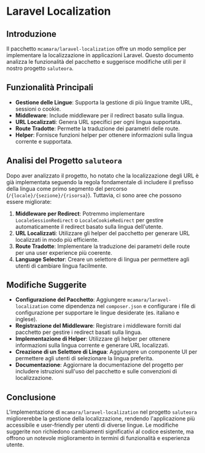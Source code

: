 # Laravel Localization

## Introduzione

Il pacchetto `mcamara/laravel-localization` offre un modo semplice per implementare la localizzazione in applicazioni Laravel. Questo documento analizza le funzionalità del pacchetto e suggerisce modifiche utili per il nostro progetto `saluteora`.

## Funzionalità Principali

- **Gestione delle Lingue**: Supporta la gestione di più lingue tramite URL, sessioni o cookie.
- **Middleware**: Include middleware per il redirect basato sulla lingua.
- **URL Localizzati**: Genera URL specifici per ogni lingua supportata.
- **Route Tradotte**: Permette la traduzione dei parametri delle route.
- **Helper**: Fornisce funzioni helper per ottenere informazioni sulla lingua corrente e supportata.

## Analisi del Progetto `saluteora`

Dopo aver analizzato il progetto, ho notato che la localizzazione degli URL è già implementata seguendo la regola fondamentale di includere il prefisso della lingua come primo segmento del percorso (`/{locale}/{sezione}/{risorsa}`). Tuttavia, ci sono aree che possono essere migliorate:

1. **Middleware per Redirect**: Potremmo implementare `LocaleSessionRedirect` o `LocaleCookieRedirect` per gestire automaticamente il redirect basato sulla lingua dell'utente.
2. **URL Localizzati**: Utilizzare gli helper del pacchetto per generare URL localizzati in modo più efficiente.
3. **Route Tradotte**: Implementare la traduzione dei parametri delle route per una user experience più coerente.
4. **Language Selector**: Creare un selettore di lingua per permettere agli utenti di cambiare lingua facilmente.

## Modifiche Suggerite

- **Configurazione del Pacchetto**: Aggiungere `mcamara/laravel-localization` come dipendenza nel `composer.json` e configurare i file di configurazione per supportare le lingue desiderate (es. italiano e inglese).
- **Registrazione del Middleware**: Registrare i middleware forniti dal pacchetto per gestire i redirect basati sulla lingua.
- **Implementazione di Helper**: Utilizzare gli helper per ottenere informazioni sulla lingua corrente e generare URL localizzati.
- **Creazione di un Selettore di Lingua**: Aggiungere un componente UI per permettere agli utenti di selezionare la lingua preferita.
- **Documentazione**: Aggiornare la documentazione del progetto per includere istruzioni sull'uso del pacchetto e sulle convenzioni di localizzazione.

## Conclusione

L'implementazione di `mcamara/laravel-localization` nel progetto `saluteora` migliorerebbe la gestione della localizzazione, rendendo l'applicazione più accessibile e user-friendly per utenti di diverse lingue. Le modifiche suggerite non richiedono cambiamenti significativi al codice esistente, ma offrono un notevole miglioramento in termini di funzionalità e esperienza utente.
